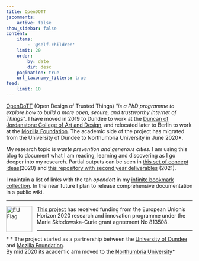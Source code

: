 ```yaml
---
title: OpenDOTT
jscomments:
    active: false
show_sidebar: false
content:
    items:
        - '@self.children'
    limit: 20
    order:
        by: date
        dir: desc
    pagination: true
    url_taxonomy_filters: true
feed:
    limit: 10
---
```


[OpenDoTT](https://opendott.org) (Open Design of Trusted Things) *"is a PhD programme to explore how to build a more open, secure, and trustworthy Internet of Things"*. I have moved in 2019 to Dundee to work at the [Duncan of Jordanstone College of Art and Design](https://www.dundee.ac.uk/djcad/), and relocated later to Berlin to work at the [Mozilla Foundation](https://foundation.mozilla.org). The academic side of the project has migrated from the University of Dundee to Northumbria University in June 2020\*.

My research topic is *waste prevention and generous cities*. I am using this blog to document what I am reading, learning and discovering as I go deeper into my research. Partial outputs can be seen in [this set of concept ideas](../concepts)(2020) and [this repository with second year deliverables](https://github.com/reuse-city/II) (2021).

I maintain a list of links with the tah *opendott* in my [infinite bookmark collection](https://links.efeefe.me/?searchtags=opendott). In the near future I plan to release comprehensive documentation in a public wiki.

---

<div id="europe" class="europe">
    <img src="https://opendott.org/wp-content/uploads/2020/04/flag_yellow_low.jpg" align="left" width="70px" alt='EU Flag' style="padding-right:10px" /> <a href="https://opendott.org">This project</a> has received funding from the European Union’s Horizon 2020 research and innovation programme under the Marie Skłodowska-Curie grant agreement No 813508.
</div>

---

\* * The project started as a partnership between the [University of Dundee](https://www.dundee.ac.uk) and [Mozilla Foundation](https://foundation.mozilla.org/en/). <br />By mid 2020 its academic arm moved to the [Northumbria University](https://www.northumbria.ac.uk/)*
